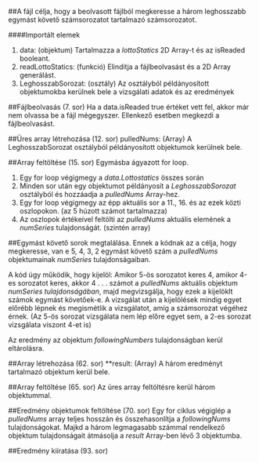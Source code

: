 ##A fájl célja, hogy a beolvasott fájlból megkeresse a három leghosszabb egymást követő számsorozatot tartalmazó számsorozatot.

####Importált elemek
1. data: (objektum) Tartalmazza a *lottoStatics* 2D Array-t és az isReaded booleant.
2. readLottoStatics: (funkció) Elindítja a fájlbeolvasást és a 2D Array generálást.
3. LeghosszabSorozat: (osztály) Az osztályból példányosított objektumokba kerülnek bele a vizsgálati adatok és az eredmények

##Fájlbeolvasás (7. sor)
Ha a data.isReaded true értéket vett fel, akkor már nem olvassa be a fájl mégegyszer. Ellenkező esetben megkezdi a fájlbeolvasást.

##Üres array létrehozása (12. sor)
pulledNums: (Array) A LeghosszabSorozat osztályból példányosított objektumok kerülnek bele.

##Array feltöltése (15. sor)
Egymásba ágyazott for loop.
1. Egy for loop végigmegy a *data.Lottostatics* összes során
2. Minden sor után egy objektumot példányosít a *LeghosszabSorozat* osztályból és hozzáadja a *pulledNums* Array-hez.
2. Egy for loop végigmegy az épp aktuális sor a 11., 16. és az ezek közti oszlopokon. (az 5 húzott számot tartalmazza)
3. Az oszlopok értékeivel feltölti az *pulledNums* aktuális elemének a *numSeries* tulajdonságát. (szintén array)

##Egymást követő sorok megtalálása.
Ennek a kódnak az a célja, hogy megkeresse, van e 5, 4, 3, 2 egymást követő szám a *pulledNums* objektumainak *numSeries* tulajdonságaiban.

A kód úgy működik, hogy kijelöl:
Amikor 5-ös sorozatot keres 4,
amikor 4-es sorozatot keres, akkor 4
.
.
.
számot a *pulledNums* aktuális objektum *numSeries tulajdonságában*, majd megvizsgálja, hogy ezek a kijelöklt számok egymást követőek-e.
A vizsgálat után a kijelölések mindig egyet előrébb lépnek és megismétlik a vizsgálatot, amíg a számsorozat végéhez érnek. (Az 5-ös sorozat vizsgálata nem lép előre egyet sem, a 2-es sorozat vizsgálata viszont 4-et is)

Az eredmény az objektum *followingNumbers* tulajdonságban kerül eltárolásra.

##Array létrehozása (62. sor)
**result: (Array) A három eredményt tartalmazó objektum kerül bele.

##Array feltöltése (65. sor)
Az üres array feltöltésre kerül három objektummal.

##Eredmény objektumok feltöltése (70. sor)
Egy for ciklus végiglép a *pulledNums* array teljes hosszán és összehasonlítja a *followingNums* tulajdonságokat. Majkd a három legmagasabb számmal rendelkező objektum tulajdonságait átmásolja a *result* Array-ben lévő 3 objektumba.

##Eredmény kiíratása (93. sor)